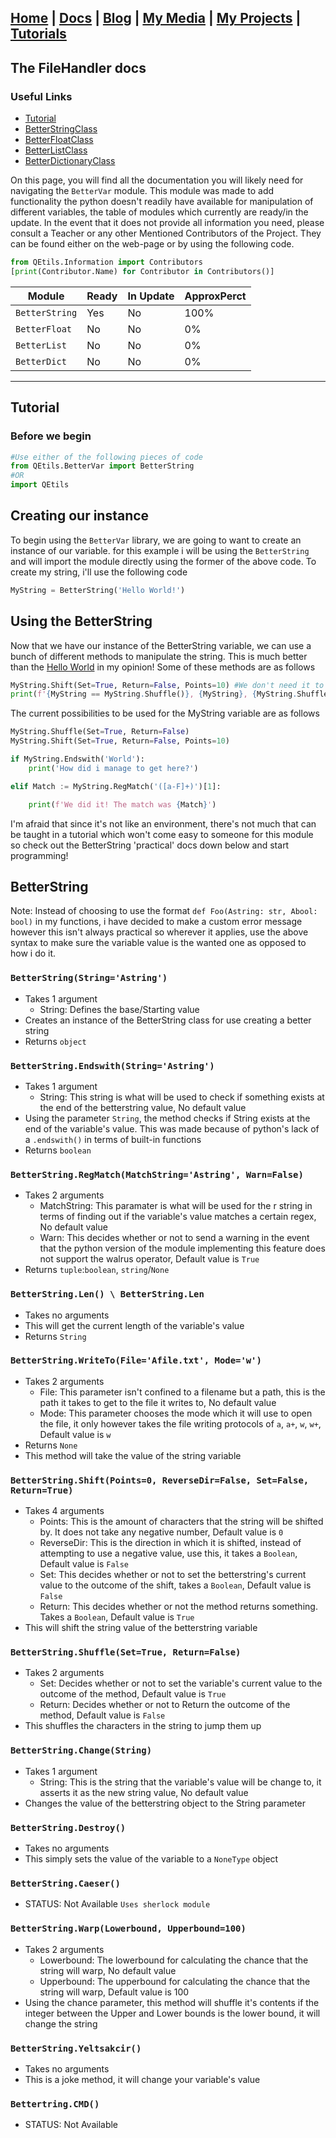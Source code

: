 ## [Home](http://lib-nexus.github.io/site) | [Docs](https://lib-nexus.github.io/site/docs) | [Blog](https://www.youtube.com/watch?v=dQw4w9WgXcQ) | [My Media](https://lib-nexus.github.io/site/my/media) | [My Projects](https://lib-nexus.github.io/site/my/projects) | [Tutorials](https://lib-nexus.github.io/site/my/tutorials)

## The FileHandler docs

### Useful Links
- [Tutorial](#Tutorial)
- [BetterStringClass](#BetterStringClass)
- [BetterFloatClass](#BetterFloatClass)
- [BetterListClass](#BetterListClass)
- [BetterDictionaryClass](#BetterDictionaryClass)

On this page, you will find all the documentation you will likely need for navigating the `BetterVar` module. This module was made to add functionality the python doesn't readily have available for manipulation of different variables, the table of modules which currently are ready/in the update. In the event that it does not provide all information you need, please consult a Teacher or any other Mentioned Contributors of the Project. They can be found either on the web-page or by using the following code.
```python 
from QEtils.Information import Contributors
[print(Contributor.Name) for Contributor in Contributors()]
```

| Module | Ready | In Update | ApproxPerct |
| --- | --- | --- | --- |
| `BetterString` | Yes | No | 100% |
| `BetterFloat` | No | No | 0% |
| `BetterList` | No | No | 0% |
| `BetterDict` | No | No | 0% |

---

## Tutorial

### Before we begin

```python
#Use either of the following pieces of code
from QEtils.BetterVar import BetterString
#OR
import QEtils
```
## Creating our instance

To begin using the `BetterVar` library, we are going to want to create an instance of our variable. for this example i will be using the `BetterString` and will import the module directly using the former of the above code. To create my string, i'll use the following code

```python
MyString = BetterString('Hello World!')
```

## Using the BetterString

Now that we have our instance of the BetterString variable, we can use a bunch of different methods to manipulate the string. This is much better than the [Hello World](https://lib-nexus.github.io/site/docs/QEtils/HelloWorld) in my opinion! Some of these methods are as follows
```python
MyString.Shift(Set=True, Return=False, Points=10) #We don't need it to return a value, we just want it to set itself to it's shifted version. The poitns argument is how many characters over it will shift
print(f'{MyString == MyString.Shuffle()}, {MyString}, {MyString.Shuffle()}') #Now we'll just print out what a shuffled version of the MyString variable would look like as well as it's own  self thanks to '__str__'
```

The current possibilities to be used for the MyString variable are as follows
```python
MyString.Shuffle(Set=True, Return=False)
MyString.Shift(Set=True, Return=False, Points=10)

if MyString.Endswith('World'):
    print('How did i manage to get here?')

elif Match := MyString.RegMatch('([a-F]+)')[1]:

    print(f'We did it! The match was {Match}')
```

I'm afraid that since it's not like an environment, there's not much that can be taught in a tutorial which won't come easy to someone for this module so check out the BetterString 'practical' docs down below and start programming!

## BetterString
Note: Instead of choosing to use the format `def Foo(Astring: str, Abool: bool)` in my functions, i have decided to make a custom error message however this isn't always practical so wherever it applies, use the above syntax to make sure the variable value is the wanted one as opposed to how i do it.

### `BetterString(String='Astring')`
- Takes 1 argument
    - String: Defines the base/Starting value
- Creates an instance of the BetterString class for use creating a better string
- Returns `object`

### `BetterString.Endswith(String='Astring')`
- Takes 1 argument
    - String: This string is what will be used to check if something exists at the end of the betterstring value, No default value
- Using the parameter `String`, the method checks if String exists at the end of the variable's value. This was made because of python's lack of a `.endswith()` in terms of built-in functions
- Returns `boolean`

### `BetterString.RegMatch(MatchString='Astring', Warn=False)`
- Takes 2 arguments
    - MatchString: This paramater is what will be used for the r string in terms of finding out if the variable's value matches a certain regex, No default value
    - Warn: This decides whether or not to send a warning in the event that the python version of the module implementing this feature does not support the walrus operator, Default value is `True`
- Returns `tuple`:`boolean`, `string`/`None`
    
### `BetterString.Len() \ BetterString.Len`
- Takes no arguments
- This will get the current length of the variable's value
- Returns `String`

### `BetterString.WriteTo(File='Afile.txt', Mode='w')`
- Takes 2 arguments
    - File: This parameter isn't confined to a filename but a path, this is the path it takes to get to the file it writes to, No default value
    - Mode: This parameter chooses the mode which it will use to open the file, it only however takes the file writing protocols of `a`, `a+`, `w`, `w+`, Default value is `w`
- Returns `None`
- This method will take the value of the string variable

### `BetterString.Shift(Points=0, ReverseDir=False, Set=False, Return=True)`
- Takes 4 arguments
    - Points: This is the amount of characters that the string will be shifted by. It does not take any negative number, Default value is `0`
    - ReverseDir: This is the direction in which it is shifted, instead of attempting to use a negative value, use this, it takes a `Boolean`, Default value is `False`
    - Set: This decides whether or not to set the betterstring's current value to the outcome of the shift, takes a `Boolean`, Default value is `False`
    - Return: This decides whether or not the method returns something. Takes a `Boolean`, Default value is `True`
- This will shift the string value of the betterstring variable

### `BetterString.Shuffle(Set=True, Return=False)`
- Takes 2 arguments
    - Set: Decides whether or not to set the variable's current value to the outcome of the method, Default value is `True`
    - Return: Decides whether or not to Return the outcome of the method, Default value is `False`
- This shuffles the characters in the string to jump them up

### `BetterString.Change(String)`
- Takes 1 argument
    - String: This is the string that the variable's value will be change to, it asserts it as the new string value, No default value
- Changes the value of the betterstring object to the String parameter

### `BetterString.Destroy()`
- Takes no arguments
- This simply sets the value of the variable to a `NoneType` object

### `BetterString.Caeser()`
- STATUS: Not Available `Uses sherlock module`

### `BetterString.Warp(Lowerbound, Upperbound=100)`
- Takes 2 arguments
    - Lowerbound: The lowerbound for calculating the chance that the string will warp, No default value
    - Upperbound: The upperbound for calculating the chance that the string will warp, Default value is 100
- Using the chance parameter, this method will shuffle it's contents if the integer between the Upper and Lower bounds is the lower bound, it will change the string

### `BetterString.Yeltsakcir()`
- Takes no arguments
- This is a joke method, it will change your variable's value

### `Bettertring.CMD()`
- STATUS: Not Available

